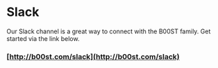# Slack

Our Slack channel is a great way to connect with the B00ST family. Get started via the link below.   

### [http://b00st.com/slack](http://b00st.com/slack)

